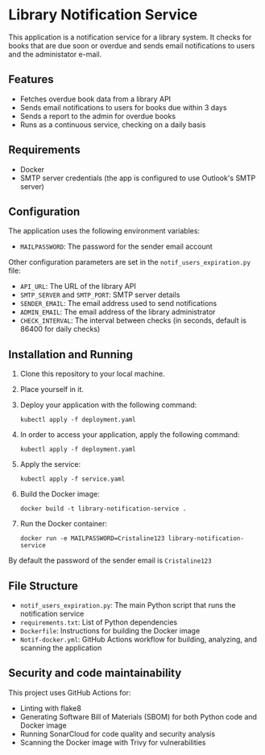 # Library Notification Service

This application is a notification service for a library system. It checks for books that are due soon or overdue and sends email notifications to users and the administator e-mail.

## Features

- Fetches overdue book data from a library API
- Sends email notifications to users for books due within 3 days
- Sends a report to the admin for overdue books
- Runs as a continuous service, checking on a daily basis

## Requirements

- Docker
- SMTP server credentials (the app is configured to use Outlook's SMTP server)

## Configuration

The application uses the following environment variables:

- `MAILPASSWORD`: The password for the sender email account

Other configuration parameters are set in the `notif_users_expiration.py` file:

- `API_URL`: The URL of the library API
- `SMTP_SERVER` and `SMTP_PORT`: SMTP server details
- `SENDER_EMAIL`: The email address used to send notifications
- `ADMIN_EMAIL`: The email address of the library administrator
- `CHECK_INTERVAL`: The interval between checks (in seconds, default is 86400 for daily checks)

## Installation and Running

1. Clone this repository to your local machine.
2. Place yourself in it.
3. Deploy your application with the following command:
   ```
   kubectl apply -f deployment.yaml
   ```
4. In order to access your application, apply the following command:
   ```
   kubectl apply -f deployment.yaml
   ```
5. Apply the service:
   ```
   kubectl apply -f service.yaml
   ```

6. Build the Docker image:
   ```
   docker build -t library-notification-service .
   ```

7. Run the Docker container:
   ```
   docker run -e MAILPASSWORD=Cristaline123 library-notification-service
   ```
By default the password of the sender email is `Cristaline123`

## File Structure

- `notif_users_expiration.py`: The main Python script that runs the notification service
- `requirements.txt`: List of Python dependencies
- `Dockerfile`: Instructions for building the Docker image
- `Notif-docker.yml`: GitHub Actions workflow for building, analyzing, and scanning the application

## Security and code maintainability

This project uses GitHub Actions for:
- Linting with flake8
- Generating Software Bill of Materials (SBOM) for both Python code and Docker image
- Running SonarCloud for code quality and security analysis
- Scanning the Docker image with Trivy for vulnerabilities


